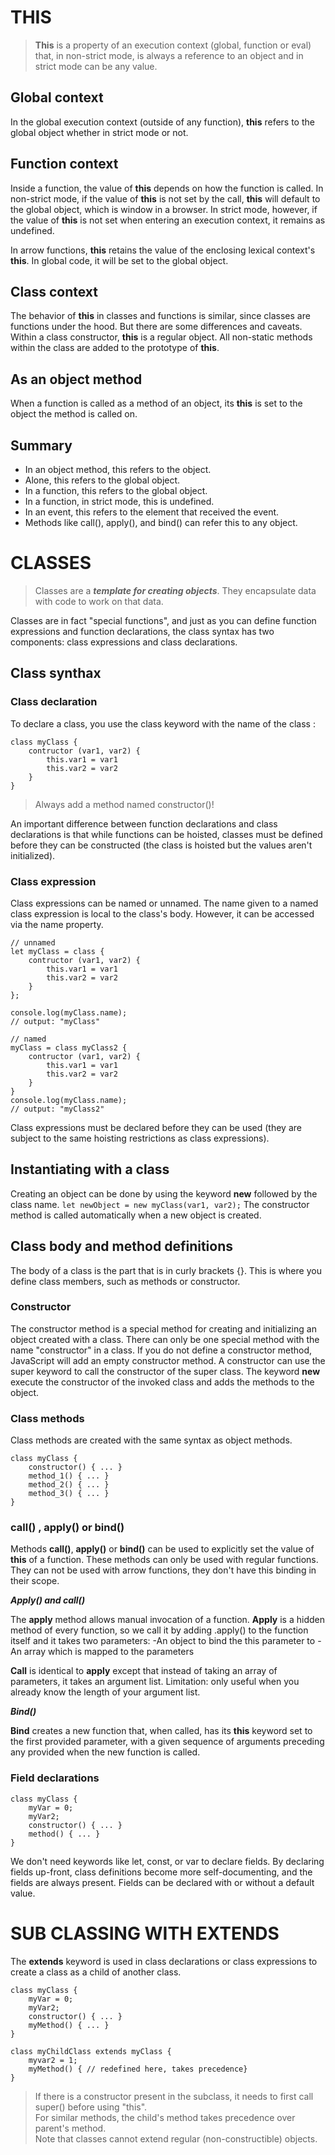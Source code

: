 
# THIS
 
 > **This** is a property of an execution context (global, function or eval) that, in non-strict mode, is always a reference to an object and in strict mode can be any value.
 
## Global context

In the global execution context (outside of any function), **this** refers to the global object whether in strict mode or not. 

## Function context

Inside a function, the value of **this** depends on how the function is called. In non-strict mode, if the value of **this** is not set by the call, **this** will default to the global object, which is window in a browser. In strict mode, however, if the value of **this** is not set when entering an execution context, it remains as undefined.

In arrow functions, **this** retains the value of the enclosing lexical context's **this**. In global code, it will be set to the global object.

## Class context

The behavior of **this** in classes and functions is similar, since classes are functions under the hood. But there are some differences and caveats.
Within a class constructor, **this** is a regular object. All non-static methods within the class are added to the prototype of **this**.

## As an object method

When a function is called as a method of an object, its **this** is set to the object the method is called on. 

## Summary

- In an object method, this refers to the object.
- Alone, this refers to the global object.
- In a function, this refers to the global object.
- In a function, in strict mode, this is undefined.
- In an event, this refers to the element that received the event.
- Methods like call(), apply(), and bind() can refer this to any object.


# CLASSES

> Classes are a ***template for creating objects***. They encapsulate data with code to work on that data. 

Classes are in fact "special functions", and just as you can define function expressions and function declarations, the class syntax has two components: class expressions and class declarations.

## Class synthax

### Class declaration
To declare a class, you use the class keyword with the name of the class :

``` 
class myClass {
	contructor (var1, var2) {
		this.var1 = var1
		this.var2 = var2
	}
}
```
> Always add a method named constructor()!

An important difference between function declarations and class declarations is that while functions can be hoisted, classes must be defined before they can be constructed (the class is hoisted but the values aren't initialized).

### Class expression

Class expressions can be named or unnamed. The name given to a named class expression is local to the class's body. However, it can be accessed via the name property. 

```
// unnamed
let myClass = class {
	contructor (var1, var2) {
		this.var1 = var1
		this.var2 = var2
	}
};
	
console.log(myClass.name);
// output: "myClass"

// named
myClass = class myClass2 {
	contructor (var1, var2) {
		this.var1 = var1
		this.var2 = var2
	}
}
console.log(myClass.name);
// output: "myClass2"
```

Class expressions must be declared before they can be used (they are subject to the same hoisting restrictions as class expressions).

## Instantiating with a class

Creating an object can be done by using the keyword **new** followed by the class name.
```let newObject = new myClass(var1, var2);```
The constructor method is called automatically when a new object is created. 

## Class body and method definitions

The body of a class is the part that is in curly brackets {}. This is where you define class members, such as methods or constructor. 

### Constructor

The constructor method is a special method for creating and initializing an object created with a class. There can only be one special method with the name "constructor" in a class.
If you do not define a constructor method, JavaScript will add an empty constructor method. 
A constructor can use the super keyword to call the constructor of the super class.
The keyword **new** execute the constructor of the invoked class and adds the methods to the object.


### Class methods

Class methods are created with the same syntax as object methods.

```
class myClass {
	constructor() { ... }
	method_1() { ... }
	method_2() { ... }
	method_3() { ... }
}
```

### call() , apply() or bind()

Methods **call()**, **apply()** or **bind()** can be used to explicitly set the value of **this** of a function.
These methods can only be used with regular functions. They can not be used with arrow functions, they don't have this binding in their scope.


***Apply() and call()***

The **apply** method allows manual invocation of a function.
**Apply** is a hidden method of every function, so we call it by adding .apply() to the function itself and it takes two parameters: 
	-An object to bind the this parameter to
	-An array which is mapped to the parameters

**Call** is identical to **apply** except that instead of taking an array of parameters, it takes an argument list. Limitation: only useful when you already know the length of your argument list.

***Bind()***

**Bind** creates a new function that, when called, has its **this** keyword set to the first provided parameter, with a given sequence of arguments preceding any provided when the new function is called.

### Field declarations

```
class myClass {
	myVar = 0;
	myVar2;
	constructor() { ... }
	method() { ... }
}
```
We don't need keywords like let, const, or var to declare fields.
By declaring fields up-front, class definitions become more self-documenting, and the fields are always present.
Fields can be declared with or without a default value.

# SUB CLASSING WITH EXTENDS

The **extends** keyword is used in class declarations or class expressions to create a class as a child of another class.

```
class myClass {
	myVar = 0;
	myVar2;
	constructor() { ... }
	myMethod() { ... }
}
	
class myChildClass extends myClass {
	myvar2 = 1;
	myMethod() { // redefined here, takes precedence}
}
```

> If there is a constructor present in the subclass, it needs to first call super() before using "this". <br> For similar methods, the child's method takes precedence over parent's method. <br> Note that classes cannot extend regular (non-constructible) objects. 

